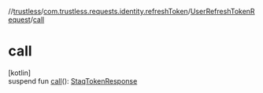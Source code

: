 //[trustless](../../../index.md)/[com.trustless.requests.identity.refreshToken](../index.md)/[UserRefreshTokenRequest](index.md)/[call](call.md)

# call

[kotlin]\
suspend fun [call](call.md)(): [StaqTokenResponse](../../com.trustless.requests.identity/-staq-token-response/index.md)
